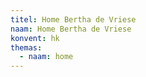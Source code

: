 ```yaml
---
titel: Home Bertha de Vriese
naam: Home Bertha de Vriese
konvent: hk
themas:
  - naam: home
---
```

